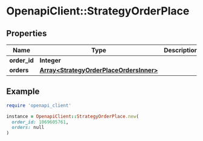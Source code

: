 # OpenapiClient::StrategyOrderPlace

## Properties

| Name | Type | Description | Notes |
| ---- | ---- | ----------- | ----- |
| **order_id** | **Integer** |  | [optional] |
| **orders** | [**Array&lt;StrategyOrderPlaceOrdersInner&gt;**](StrategyOrderPlaceOrdersInner.md) |  | [optional] |

## Example

```ruby
require 'openapi_client'

instance = OpenapiClient::StrategyOrderPlace.new(
  order_id: 1069605761,
  orders: null
)
```

